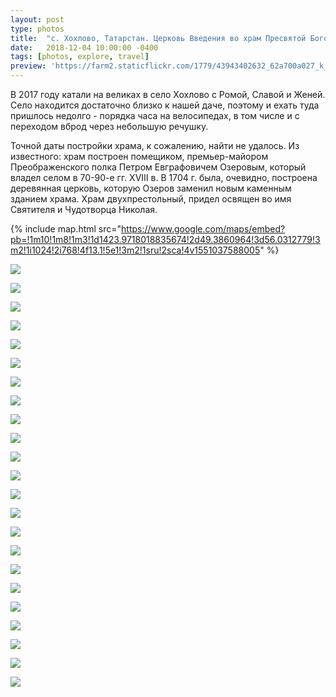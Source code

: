 ```yaml
---
layout: post
type: photos
title:  "с. Хохлово, Татарстан. Церковь Введения во храм Пресвятой Богородицы"
date:   2018-12-04 10:00:00 -0400
tags: [photos, explore, travel]
preview: 'https://farm2.staticflickr.com/1779/43943402632_62a700a027_k_d.jpg'
---
```


В 2017 году катали на великах в село Хохлово с Ромой, Славой и Женей. Село находится достаточно близко к нашей даче, поэтому и ехать туда пришлось недолго - порядка часа на велосипедах, в том числе и с переходом вброд через небольшую речушку.

Точной даты постройки храма, к сожалению, найти не удалось. Из известного: храм построен помещиком, премьер-майором Преображенского полка Петром Евграфовичем Озеровым, который владел селом в 70-90-е гг. XVIII в. В 1704 г. была, очевидно, построена деревянная церковь, которую Озеров заменил новым каменным зданием храма. Храм двухпрестольный, придел освящен во имя Святителя и Чудотворца Николая.

{% include map.html src="https://www.google.com/maps/embed?pb=!1m10!1m8!1m3!1d1423.9718018835674!2d49.3860964!3d56.0312779!3m2!1i1024!2i768!4f13.1!5e1!3m2!1sru!2sca!4v1551037588005" %}

![](https://farm5.staticflickr.com/4849/45324800275_29b27248ca_o_d.jpg)

![](https://farm5.staticflickr.com/4830/44420419430_541f9391a9_o_d.jpg)

![](https://farm1.staticflickr.com/938/43943402062_fdb197f8d9_k.jpg)

![](https://farm2.staticflickr.com/1779/43943402632_62a700a027_k.jpg)

![](https://farm1.staticflickr.com/930/43273167964_71d73e08dc_k.jpg)

![](https://farm2.staticflickr.com/1835/30123421128_abc0354126_k.jpg)

![](https://farm1.staticflickr.com/932/42182647100_78ec4a2722_k.jpg)

![](https://farm2.staticflickr.com/1771/30123423738_a7147876d1_k.jpg)

![](https://farm1.staticflickr.com/938/43273169904_22f7f338fd_k.jpg)

![](https://farm2.staticflickr.com/1793/43273170504_46a45368f3_k.jpg)

![](https://farm2.staticflickr.com/1839/43273170984_db37774258_k.jpg)

![](https://farm2.staticflickr.com/1797/43273171324_4c37530a33_k.jpg)

![](https://farm1.staticflickr.com/933/43273172054_bfffac557f_k.jpg)

![](https://farm2.staticflickr.com/1778/42182649760_6fa5b13a52_k.jpg)

![](https://farm2.staticflickr.com/1817/42182650100_d376f94538_k.jpg)

![](https://farm2.staticflickr.com/1811/42182650670_d6bb4ec3fe_k.jpg)

![](https://farm2.staticflickr.com/1816/29054310317_3b44eac4d4_k.jpg)

![](https://farm1.staticflickr.com/929/29054310997_aec2073f74_k.jpg)

![](https://farm2.staticflickr.com/1835/29054312547_b5954c39ed_k.jpg)

![](https://farm2.staticflickr.com/1791/43086278335_035f4649aa_k.jpg)

![](https://farm2.staticflickr.com/1833/43992016971_b74306c822_k.jpg)

![](https://farm2.staticflickr.com/1778/43273166984_ea3ca6ead7_k.jpg)

![](https://farm2.staticflickr.com/1832/43943401472_0028c656e8_k.jpg)